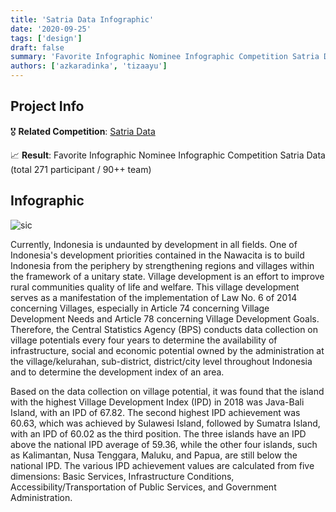 ```yaml
---
title: 'Satria Data Infographic'
date: '2020-09-25'
tags: ['design']
draft: false
summary: 'Favorite Infographic Nominee Infographic Competition Satria Data'
authors: ['azkaradinka', 'tizaayu']
---
```


## Project Info

🎖 **Related Competition**: [Satria Data](https://satriadata.kemdikbud.go.id/)

📈 **Result**: Favorite Infographic Nominee Infographic Competition Satria Data (total 271 participant / 90++ team)

## Infographic

![sic](/static/images/projects/sic-1.png)

Currently, Indonesia is undaunted by development in all fields. One of Indonesia's development priorities contained in the Nawacita is to build Indonesia from the periphery by strengthening regions and villages within the framework of a unitary state. Village development is an effort to improve rural communities quality of life and welfare. This village development serves as a manifestation of the implementation of Law No. 6 of 2014 concerning Villages, especially in Article 74 concerning Village Development Needs and Article 78 concerning Village Development Goals. Therefore, the Central Statistics Agency (BPS) conducts data collection on village potentials every four years to determine the availability of infrastructure, social and economic potential owned by the administration at the village/kelurahan, sub-district, district/city level throughout Indonesia and to determine the development index of an area. 

Based on the data collection on village potential, it was found that the island with the highest Village Development Index (IPD) in 2018 was Java-Bali Island, with an IPD of 67.82. The second highest IPD achievement was 60.63, which was achieved by Sulawesi Island, followed by Sumatra Island, with an IPD of 60.02 as the third position. The three islands have an IPD above the national IPD average of 59.36, while the other four islands, such as Kalimantan, Nusa Tenggara, Maluku, and Papua, are still below the national IPD. The various IPD achievement values are calculated from five dimensions: Basic Services, Infrastructure Conditions, Accessibility/Transportation of Public Services, and Government Administration.